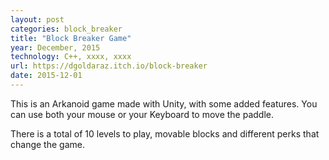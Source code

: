 ```yaml
---
layout: post
categories: block_breaker
title: "Block Breaker Game"
year: December, 2015
technology: C++, xxxx, xxxx
url: https://dgoldaraz.itch.io/block-breaker
date: 2015-12-01
---
```


This is an Arkanoid game made with Unity, with some added features. You can use both your mouse or your Keyboard to move the paddle.

There is a total of 10 levels to play, movable blocks and different perks that change the game.